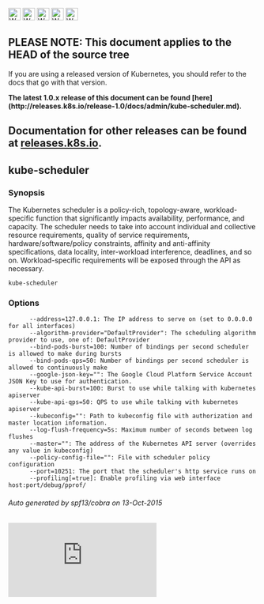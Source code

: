 <!-- BEGIN MUNGE: UNVERSIONED_WARNING -->

<!-- BEGIN STRIP_FOR_RELEASE -->

<img src="http://kubernetes.io/img/warning.png" alt="WARNING"
     width="25" height="25">
<img src="http://kubernetes.io/img/warning.png" alt="WARNING"
     width="25" height="25">
<img src="http://kubernetes.io/img/warning.png" alt="WARNING"
     width="25" height="25">
<img src="http://kubernetes.io/img/warning.png" alt="WARNING"
     width="25" height="25">
<img src="http://kubernetes.io/img/warning.png" alt="WARNING"
     width="25" height="25">

<h2>PLEASE NOTE: This document applies to the HEAD of the source tree</h2>

If you are using a released version of Kubernetes, you should
refer to the docs that go with that version.

<strong>
The latest 1.0.x release of this document can be found
[here](http://releases.k8s.io/release-1.0/docs/admin/kube-scheduler.md).

Documentation for other releases can be found at
[releases.k8s.io](http://releases.k8s.io).
</strong>
--

<!-- END STRIP_FOR_RELEASE -->

<!-- END MUNGE: UNVERSIONED_WARNING -->

## kube-scheduler



### Synopsis


The Kubernetes scheduler is a policy-rich, topology-aware,
workload-specific function that significantly impacts availability, performance,
and capacity. The scheduler needs to take into account individual and collective
resource requirements, quality of service requirements, hardware/software/policy
constraints, affinity and anti-affinity specifications, data locality, inter-workload
interference, deadlines, and so on. Workload-specific requirements will be exposed
through the API as necessary.

```
kube-scheduler
```

### Options

```
      --address=127.0.0.1: The IP address to serve on (set to 0.0.0.0 for all interfaces)
      --algorithm-provider="DefaultProvider": The scheduling algorithm provider to use, one of: DefaultProvider
      --bind-pods-burst=100: Number of bindings per second scheduler is allowed to make during bursts
      --bind-pods-qps=50: Number of bindings per second scheduler is allowed to continuously make
      --google-json-key="": The Google Cloud Platform Service Account JSON Key to use for authentication.
      --kube-api-burst=100: Burst to use while talking with kubernetes apiserver
      --kube-api-qps=50: QPS to use while talking with kubernetes apiserver
      --kubeconfig="": Path to kubeconfig file with authorization and master location information.
      --log-flush-frequency=5s: Maximum number of seconds between log flushes
      --master="": The address of the Kubernetes API server (overrides any value in kubeconfig)
      --policy-config-file="": File with scheduler policy configuration
      --port=10251: The port that the scheduler's http service runs on
      --profiling[=true]: Enable profiling via web interface host:port/debug/pprof/
```

###### Auto generated by spf13/cobra on 13-Oct-2015


<!-- BEGIN MUNGE: GENERATED_ANALYTICS -->
[![Analytics](https://kubernetes-site.appspot.com/UA-36037335-10/GitHub/docs/admin/kube-scheduler.md?pixel)]()
<!-- END MUNGE: GENERATED_ANALYTICS -->
